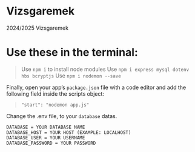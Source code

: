 # Vizsgaremek
2024/2025 Vizsgaremek

# Use these in the terminal:
> Use `npm i` to install node modules
> Use `npm i express mysql dotenv hbs bcryptjs`
> Use `npm i nodemon --save`

Finally, open your app’s `package.json` file with a code editor and add the following field inside the scripts object:
> `"start": "nodemon app.js"`

Change the .env file, to your `database` datas.
```
DATABASE = YOUR DATABASE NAME
DATABASE_HOST = YOUR HOST (EXAMPLE: LOCALHOST)
DATABASE_USER = YOUR USERNAME
DATABASE_PASSWORD = YOUR PASSWORD
```
